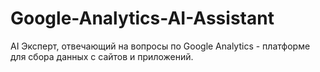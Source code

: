 # Google-Analytics-AI-Assistant
AI Эксперт, отвечающий на вопросы по Google Analytics - платформе для сбора данных с сайтов и приложений.

